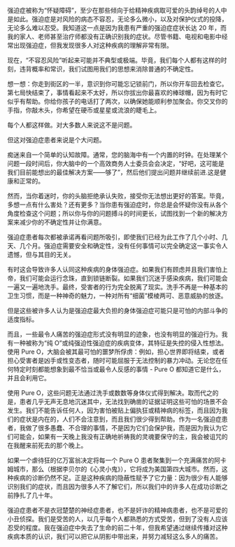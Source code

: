 强迫症被称为“怀疑障碍”，至少在那些倾向于给精神疾病取可爱的头韵绰号的人中是如此。强迫症是对风险的病态不容忍，无论多么微小，以及对保护仪式的投降，无论多么难以忍受。我知道这一点是因为我患有严重的强迫症症状长达 20 年，而我的家人、老师甚至治疗师都没有正确识别我的症状。尽管书籍、电视和电影中经常出现强迫症，但我发现很多人对这种疾病的理解非常有限。

现在，“不容忍风险”听起来可能并不典型或极端。毕竟，我们每个人都有这样的时刻，违背概率和常识，我们试图用我们的思想来消除普通的不确定性。

想一想：你走到街区的一半，意识到你可能忘记锁前门，所以你开车回去检查它。第七局快结束了，事情看起来不太好，所以你拔出你最喜欢的棒球帽，因为有时它似乎有帮助。你给你孩子的电话打了两次，以确保她能顺利参加聚会。你交叉你的手指，你敲木头，你希望在硬币或星星或流浪的睫毛上。

每个人都这样做。对大多数人来说这不是问题。

但这对强迫症患者来说是个大问题。

痴迷来自一个简单的认知故障。通常，您的脑海中有一个内置的时钟。在处理某个问题一段时间后，你大脑中的一个高效商务人士委员会会决定，“好吧，这可能是我们目前能想出的最佳解决方案——够了”，然后他们提出问题并继续前进.这是健康和正常的。

然而，当你着迷时，你的头脑拒绝承认失败，接受你无法想出更好的答案。毕竟，多想一点有什么害处？还有更多？当你患有强迫症时，你总是会怀疑你没有从各个角度检查这个问题；所以你与你的问题搏斗的时间更长，试图找到一个新的解决方案来减少你的不确定性并让你满意。

强迫症患者每次都被承诺再看问题所吸引，即使我们已经为此工作了几个小时、几天、几个月。强迫症需要安全和确定性，没有任何事情可以完全确定这一事实令人遗憾，但与其目的无关。

有时这会导致许多人认同这种疾病的身体强迫症。如果我们有顾虑并且我们害怕上帝，我们可能会运行念珠，直到锁链断裂。如果我们沉迷于感染疾病，我们可能会一遍又一遍地洗手。最终，受害者的行为完全脱离了现实。洗手不再是一种基本的卫生习惯，而是一种神奇的魅力，一种对所有“细菌”模棱两可、恶意威胁的放逐。

但是这些被许多人认为是强迫症最大负担的身体强迫症可能只是可怕的内部斗争的适度指标。

而且，一些最令人痛苦的强迫症形式没有明显的迹象，也没有明显的强迫行为。我有一种被称为“纯 O”或纯强迫性强迫症的疾病变体，其特征是失控的侵入性想法。使用 Pure O，大脑会被其最可怕的噩梦所俘虏：例如，担心世界即将结束，或者担心受害者是凶手或性变态者，随时可能屈服于无法控制的暴力冲动。无论您在任何特定时刻都能想象到最不恰当或最令人反感的事情 - Pure O 都知道它是什么，并且会利用它。

使用 Pure O，这些问题无法通过洗手或数数等身体仪式得到解决。取而代之的是，患者几乎无声无息地沉迷其中，无法找到确凿的证据证明这些可怕的场景不会发生。我们不能告诉任何人，因为害怕被贴上偏执狂或精神病的标签，而且因为我们的症状是内在的，人们不会注意到，而且我们很少得到帮助。作为一名强迫症患者，我做了很多愚蠢、不合理的事情，不是因为它们会保护我，而是因为我认为它们可能会，如果有一天晚上我没有正确地祈祷我的灵魂要保守的主，我会被诅咒的在我醒来前死去的那个晚上。

如果一个虐待狂的亿万富翁决定将每一个 Pure O 患者聚集到一个充满痛苦的阿卡姆城市，那么（根据李贝尔的《心灵小鬼》），它将成为美国第四大城市。然而，这种疾病的诊断仍然不足。正是这种疾病的隐蔽性赋予了它力量：因为很少有人能够识别我们的症状，而且因为很多人不了解它们，所以我们中的许多人在成功诊断之前挣扎了几十年。

强迫症患者不是衣冠楚楚的神经症患者，也不是奸诈的精神病患者，也不是可爱的小丑侦探。我们是受苦的人，以几乎每个人都熟悉的方式受苦，但到了没有人应该忍受的程度。我在强迫症中失去了生命的前二十年，但我希望通过继续传播对这种疾病本质的认识，我们可以把它从阴影中带出来，并努力减轻这么多人的痛苦。